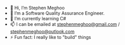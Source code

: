 - 👋 Hi, I’m Stephen Meghoo 
- 👔 I’m a Software Quality Assurance Engineer.
- 🌱 I’m currently learning C#
- 📫 I can be emailed at stephenmeghoo@gmail.com / stephenmeghoo@outlook.com
- ⚡ Fun fact: I really like to "build" things

<!---
smeghoo/smeghoo is a ✨ special ✨ repository because its `README.md` (this file) appears on your GitHub profile.
You can click the Preview link to take a look at your changes.
--->
